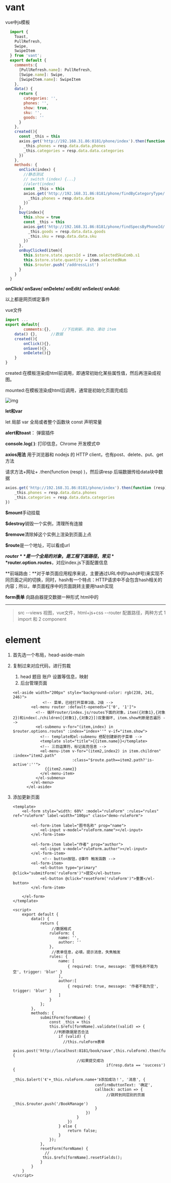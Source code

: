 # vant

vue中js模板

```js
  import {
    Toast,
    PullRefresh,
    Swipe,
    SwipeItem
  } from 'vant';
  export default {
    comments:{
      [PullRefresh.name]: PullRefresh,
      [Swipe.name]: Swipe,
      [SwipeItem.name]: SwipeItem
    },
    data() {
      return {
        categories: '',
        phones: '',
        show: true,
        sku: '',
        goods: ''
      }
    },
    created(){
      const _this = this
      axios.get('http://192.168.31.86:8181/phone/index').then(function (resp) {
        _this.phones = resp.data.data.phones
        _this.categories = resp.data.data.categories
      })
    },
    methods: {
      onClick(index) {
        //静态测试
        // switch (index) {...}
        //alert(index)
        const _this = this
        axios.get('http://192.168.31.86:8181/phone/findByCategoryType/'+this.categories[index].type).then(function (resp) {
          _this.phones = resp.data.data
        })
      },
      buy(index){
        this.show = true
        const _this = this
        axios.get('http://192.168.31.86:8181/phone/findSpecsByPhoneId/'+this.phones[index].id).then(function (resp) {
          _this.goods = resp.data.data.goods
          _this.sku = resp.data.data.sku
        })
      },
      onBuyClicked(item){
        this.$store.state.specsId = item.selectedSkuComb.s1
        this.$store.state.quantity = item.selectedNum
        this.$router.push('/addressList')
      }
    }
  }
```

**onClick/ onSave/ onDelete/ onEdit/ onSelect/ onAdd:**

以上都是网页绑定事件

vue文件

```js
import ...
export default{
		comments:{},	 //下拉刷新、滑动、滑动 item
  	data() {},		//数据
  	created(){
      	onClick(){},
      	onSave(){},
        onDelete(){}
    }
}
```

created:在模板渲染成html前调用，即通常初始化某些属性值，然后再渲染成视图。

mounted:在模板渲染成html后调用，通常是初始化页面完成后

![img](/Users/hawkii/自学MD/面试img/Center.png)

**let和var**

let	  局部
var	 全局或者整个函数块
const 声明常量



**alert和toast**： 弹窗插件

**console.log( )**: 打印信息，Chrome 开发模式中

**axios用法** 用于浏览器和 nodejs 的 HTTP client，也有post、delete、put、get方法

请求方法+网址+ .then(function (resp) )，然后讲resp 后端数据传给data块中数据

```js
axios.get('http://192.168.31.86:8181/phone/index').then(function (resp) {
    _this.phones = resp.data.data.phones
    _this.categories = resp.data.data.categories
})
```

**$mount**手动挂载

**$destroy**销毁一个实例，清理所有连接

**$remove**清除掉这个实例上渲染到页面上点

**$route**是一个地址，可以看成url

**$router**是一个全局的对象，是工程下面路径，常见 **$router.option.routes**，对应index.js下面配置信息

**前端路由：**对于单页面应用程序来说，主要通过URL中的hash(#号)来实现不同页面之间的切换，同时，hash有一个特点：HTTP请求中不会包含hash相关的内容；所以，单页面程序中的页面跳转主要用hash实现

**form表单** 向路由器提交数据一种形式 html中的

---

> src
> --views	视图，vue文件，html+js+css
> --router	配置路径，两种方式 1 import 和 2 component

# element

1. 首先选一个布局，head-aside-main

2. 复制过来对应代码，进行剪裁

   1. head 题目 账户 设置等信息，映射
   2. 后台管理页面

   ```vue
   <el-aside width="200px" style="background-color: rgb(238, 241, 246)">
     			<!-- 菜单，已经打开菜单1级、2级 -->
           <el-menu router :default-openeds="['0', '1']">
             <!-- 循环router/index.js/routes下面的对象，item({对象1},{对象2})和index(./children[{对象1},{对象2}])双重循环, item.show判断是否遍历 -->
             <el-submenu v-for="(item,index) in $router.options.routes" :index="index+''" v-if="item.show">
               <!-- template和el-submenu 搭配创建新的子菜单 -->
               <template slot="title">{{item.name}}</template>
               <!-- 三目运算符，标记高亮信息 -->
               <el-menu-item v-for="(item2,index2) in item.children" :index="item2.path"
                             :class="$route.path==item2.path?'is-active':''">
                 {{item2.name}}
               </el-menu-item>
             </el-submenu>
           </el-menu>
         </el-aside>
   ```

   

3. 添加更新页面

   ```vue
   <template>
       <el-form style="width: 60%" :model="ruleForm" :rules="rules" ref="ruleForm" label-width="100px" class="demo-ruleForm">
   
           <el-form-item label="图书名称" prop="name">
               <el-input v-model="ruleForm.name"></el-input>
           </el-form-item>
   
           <el-form-item label="作者" prop="author">
               <el-input v-model="ruleForm.author"></el-input>
           </el-form-item>
   				<!-- button按钮，@事件 触发函数 -->
           <el-form-item>
               <el-button type="primary" @click="submitForm('ruleForm')">提交</el-button>
               <el-button @click="resetForm('ruleForm')">重置</el-button>
           </el-form-item>
   
       </el-form>
   </template>
   
   <script>
       export default {
           data() {
               return {
                 	//数据格式
                   ruleForm: {
                       name: '',
                       author: ''
                   },
                 	//表单信息，必填，提示消息，失焦触发
                   rules: {
                       name: [
                           { required: true, message: '图书名称不能为空', trigger: 'blur' }
                       ],
                       author:[
                           { required: true, message: '作者不能为空', trigger: 'blur' }
                       ]
                   }
               };
           },
           methods: {
               submitForm(formName) {
                   const _this = this
                   this.$refs[formName].validate((valid) => {
                     //判断数据是否合法
                       if (valid) {
                         //this.ruleForm表单
               axios.post('http://localhost:8181/book/save',this.ruleForm).then(function(resp){
                               //如果提交成功
                 							if(resp.data == 'success'){
                                   _this.$alert('《'+_this.ruleForm.name+'》添加成功！', '消息', {
                                       confirmButtonText: '确定',
                                       callback: action => {
                                         	//跳转到同层别的页面
                                           _this.$router.push('/BookManage')
                                       }
                                   })
                               }
                           })
                       } else {
                           return false;
                       }
                   });
               },
               resetForm(formName) {
                 //
                this.$refs[formName].resetFields();
               }
           }
       }
   </script>
   
   ```
   
   
